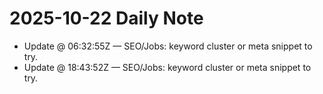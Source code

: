 # 2025-10-22 Daily Note

- Update @ 06:32:55Z — SEO/Jobs: keyword cluster or meta snippet to try.
- Update @ 18:43:52Z — SEO/Jobs: keyword cluster or meta snippet to try.
